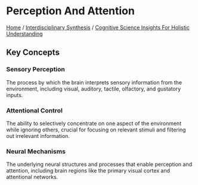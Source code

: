 # Perception And Attention

[Home](../../../../README.md) / [Interdisciplinary Synthesis](../../../../interdisciplinary_synthesis/README.md) / [Cognitive Science Insights For Holistic Understanding](../../../interdisciplinary_synthesis/cognitive_science_insights_for_holistic_understanding/README.md)

## Key Concepts

### Sensory Perception

The process by which the brain interprets sensory information from the environment, including visual, auditory, tactile, olfactory, and gustatory inputs.

### Attentional Control

The ability to selectively concentrate on one aspect of the environment while ignoring others, crucial for focusing on relevant stimuli and filtering out irrelevant information.

### Neural Mechanisms

The underlying neural structures and processes that enable perception and attention, including brain regions like the primary visual cortex and attentional networks.

